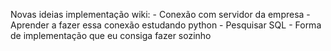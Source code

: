 Novas ideias implementação wiki:
    - Conexão com servidor da empresa 
    - Aprender a fazer essa conexão estudando python
    - Pesquisar SQL
    - Forma de implementação que eu consiga fazer sozinho 